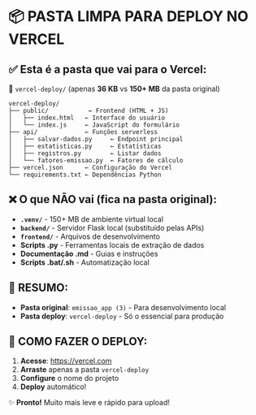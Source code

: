 # 📦 PASTA LIMPA PARA DEPLOY NO VERCEL

## ✅ Esta é a pasta que vai para o Vercel:
📁 `vercel-deploy/` (apenas **36 KB** vs **150+ MB** da pasta original)

```
vercel-deploy/
├── public/           ← Frontend (HTML + JS)
│   ├── index.html   ← Interface do usuário
│   └── index.js     ← JavaScript do formulário
├── api/             ← Funções serverless
│   ├── salvar-dados.py     ← Endpoint principal
│   ├── estatisticas.py     ← Estatísticas
│   ├── registros.py        ← Listar dados
│   └── fatores-emissao.py  ← Fatores de cálculo
├── vercel.json      ← Configuração do Vercel
└── requirements.txt ← Dependências Python
```

## ❌ O que NÃO vai (fica na pasta original):
- **`.venv/`** - 150+ MB de ambiente virtual local
- **`backend/`** - Servidor Flask local (substituído pelas APIs)
- **`frontend/`** - Arquivos de desenvolvimento
- **Scripts .py** - Ferramentas locais de extração de dados
- **Documentação .md** - Guias e instruções
- **Scripts .bat/.sh** - Automatização local

## 🎯 RESUMO:
- **Pasta original**: `emissao_app (3)` - Para desenvolvimento local
- **Pasta deploy**: `vercel-deploy` - Só o essencial para produção

## 🚀 COMO FAZER O DEPLOY:
1. **Acesse**: https://vercel.com
2. **Arraste** apenas a pasta `vercel-deploy` 
3. **Configure** o nome do projeto
4. **Deploy** automático!

✨ **Pronto!** Muito mais leve e rápido para upload!